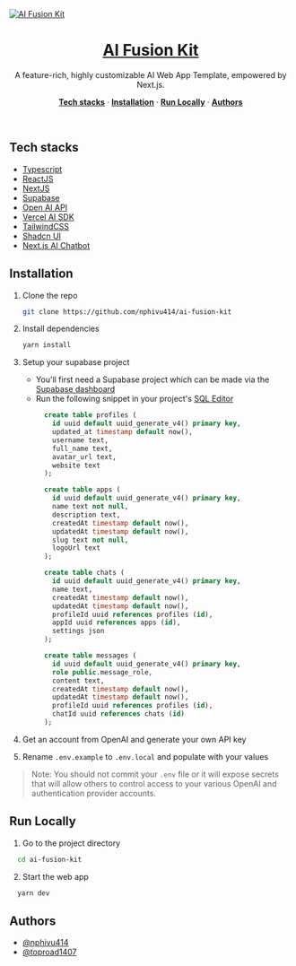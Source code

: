 <a href="https://ai-fusion-kit.vercel.app/">
  <img alt="AI Fusion Kit" src="https://ai-fusion-kit.vercel.app/_next/image?url=%2Fscreenshot.png&w=1920&q=75">
  <h1 align="center">AI Fusion Kit</h1>
</a>

<p align="center">
  A feature-rich, highly customizable AI Web App Template, empowered by Next.js.
</p>

<p align="center">
  <a href="#tech-stacks"><strong>Tech stacks</strong></a> ·
  <a href="#installation"><strong>Installation</strong></a> ·
  <a href="#run-locally"><strong>Run Locally</strong></a> ·
  <a href="#authors"><strong>Authors</strong></a>
</p>
<br/>

## Tech stacks
 - [Typescript](https://www.typescriptlang.org/)
 - [ReactJS](https://reactjs.org/)
 - [NextJS](https://nextjs.org/)
 - [Supabase](https://supabase.com/)
 - [Open AI API](https://platform.openai.com/docs/api-reference)
 - [Vercel AI SDK](https://github.com/vercel/ai)
 - [TailwindCSS](https://tailwindcss.com/)
 - [Shadcn UI](https://ui.shadcn.com/)
 - [Next.js AI Chatbot](https://github.com/vercel-labs/ai-chatbot)

  
## Installation

1. Clone the repo
   ```sh
   git clone https://github.com/nphivu414/ai-fusion-kit
   ```
2. Install dependencies
   ```sh
   yarn install
   ```
3. Setup your supabase project
   - You'll first need a Supabase project which can be made via the [Supabase dashboard](https://database.new/)
   - Run the following snippet in your project's [SQL Editor](https://supabase.com/dashboard/project/_/sql/new)
      ```sql
        create table profiles (
          id uuid default uuid_generate_v4() primary key,
          updated_at timestamp default now(),
          username text,
          full_name text,
          avatar_url text,
          website text
        );

        create table apps (
          id uuid default uuid_generate_v4() primary key,
          name text not null,
          description text,
          createdAt timestamp default now(),
          updatedAt timestamp default now(),
          slug text not null,
          logoUrl text
        );

        create table chats (
          id uuid default uuid_generate_v4() primary key,
          name text,
          createdAt timestamp default now(),
          updatedAt timestamp default now(),
          profileId uuid references profiles (id),
          appId uuid references apps (id),
          settings json
        );

        create table messages (
          id uuid default uuid_generate_v4() primary key,
          role public.message_role,
          content text,
          createdAt timestamp default now(),
          updatedAt timestamp default now(),
          profileId uuid references profiles (id),
          chatId uuid references chats (id)
        );
      ```

4. Get an account from OpenAI and generate your own API key

5. Rename `.env.example` to `.env.local` and populate with your values
  > Note: You should not commit your `.env` file or it will expose secrets that will allow others to control access to your various OpenAI and authentication provider accounts.
    
## Run Locally

1. Go to the project directory

```bash
  cd ai-fusion-kit
```

2. Start the web app

```bash
  yarn dev
```

## Authors
- [@nphivu414](https://github.com/nphivu414)
- [@toproad1407](https://github.com/toproad1407)
